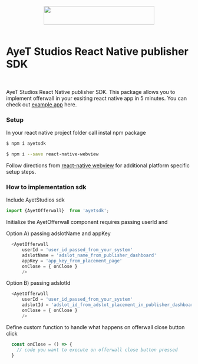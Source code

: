 <div align="center">
  <img src="https://d1mys92jzce605.cloudfront.net/assets/cmsfiles_4d7238de7f07a45bd3ddbf9cfea8ba5eb6b62bbd.png" width="300" height="50"/>
  <br/>
</div>
<br/>

# AyeT Studios React Native publisher SDK

<br/>

AyeT Studios React Native publisher SDK. This package allows you to implement offerwall in your exsiting react native app in 5 minutes. You can check out [example app](https://github.com/ayetstudios/ayetstudiosreactnativedemo) here.


### Setup 

In your react native project folder call instal npm package 

```sh
$ npm i ayetsdk
```

```sh
$ npm i --save react-native-webview
```

Follow directions from [react-native webview](https://github.com/react-native-webview/react-native-webview) for additional platform specific setup steps.

### How to implementation sdk


Include AyetStudios sdk

```javascript
import {AyetOfferwall}  from 'ayetsdk';
```

Initialize the AyetOfferwall component requires passing userId and 

Option A) passing adslotName and appKey

```javascript
  <AyetOfferwall 
      userId = 'user_id_passed_from_your_system'
      adslotName = 'adslot_name_from_publisher_dashboard'
      appKey = 'app_key_from_placement_page'
      onClose = { onClose } 
      />
```

Option B) passing adslotId

```javascript
  <AyetOfferwall 
      userId = 'user_id_passed_from_your_system'
      adslotId = 'adslot_id_from_adslot_placement_in_publisher_dashboard'
      onClose = { onClose } 
      />
```


Define custom function to handle what happens on offerwall close button click

```javascript
  const onClose = () => {
    // code you want to execute on offerwall close button pressed  
  }
```






